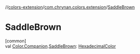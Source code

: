 //[colors-extension](../../index.md)/[com.chrynan.colors.extension](index.md)/[SaddleBrown](-saddle-brown.md)

# SaddleBrown

[common]\
val [Color.Companion](../../../colors-core/colors-core/com.chrynan.colors/-color/-companion/index.md).[SaddleBrown](-saddle-brown.md): [HexadecimalColor](../../../colors-core/colors-core/com.chrynan.colors/-hexadecimal-color/index.md)
